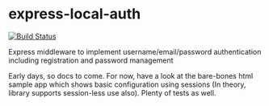 express-local-auth
==================

[![Build Status](https://travis-ci.org/emertechie/express-local-auth.svg?branch=master)](https://travis-ci.org/emertechie/express-local-auth)

Express middleware to implement username/email/password authentication including registration and password management

Early days, so docs to come. For now, have a look at the bare-bones html sample app which shows basic configuration using sessions (In theory, library supports session-less use also). Plenty of tests as well.
